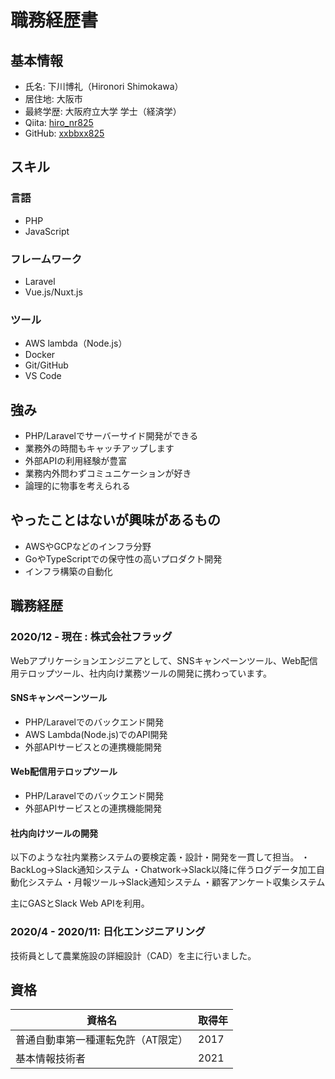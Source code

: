 # 職務経歴書

## 基本情報

- 氏名: 下川博礼（Hironori Shimokawa）
- 居住地: 大阪市
- 最終学歴: 大阪府立大学 学士（経済学）
- Qiita: [hiro_nr825](https://qiita.com/hiro_nr825)
- GitHub: [xxbbxx825](https://github.com/xxbbxx825)

## スキル
### 言語

- PHP
- JavaScript

### フレームワーク

- Laravel
- Vue.js/Nuxt.js

### ツール
- AWS lambda（Node.js）
- Docker
- Git/GitHub
- VS Code

## 強み

- PHP/Laravelでサーバーサイド開発ができる
- 業務外の時間もキャッチアップします
- 外部APIの利用経験が豊富
- 業務内外問わずコミュニケーションが好き
- 論理的に物事を考えられる

## やったことはないが興味があるもの

- AWSやGCPなどのインフラ分野
- GoやTypeScriptでの保守性の高いプロダクト開発
- インフラ構築の自動化

## 職務経歴

### 2020/12 - 現在 : 株式会社フラッグ

Webアプリケーションエンジニアとして、SNSキャンペーンツール、Web配信用テロップツール、社内向け業務ツールの開発に携わっています。
#### SNSキャンペーンツール

- PHP/Laravelでのバックエンド開発
- AWS Lambda(Node.js)でのAPI開発
- 外部APIサービスとの連携機能開発

#### Web配信用テロップツール

- PHP/Laravelでのバックエンド開発
- 外部APIサービスとの連携機能開発

#### 社内向けツールの開発
以下のような社内業務システムの要検定義・設計・開発を一貫して担当。
・BackLog→Slack通知システム
・Chatwork→Slack以降に伴うログデータ加工自動化システム
・月報ツール→Slack通知システム
・顧客アンケート収集システム

主にGASとSlack Web APIを利用。

### 2020/4 - 2020/11: 日化エンジニアリング

技術員として農業施設の詳細設計（CAD）を主に行いました。

## 資格

|資格名|取得年|
|---|-----|
|普通自動車第一種運転免許（AT限定）|2017|
|基本情報技術者|2021|
